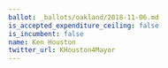 ```yaml
---
ballot: _ballots/oakland/2018-11-06.md
is_accepted_expenditure_ceiling: false
is_incumbent: false
name: Ken Houston
twitter_url: KHouston4Mayor
---
```

